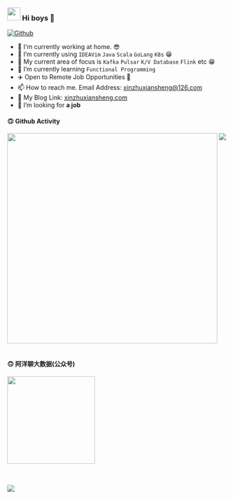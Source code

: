 ### <img src="https://emojis.slackmojis.com/emojis/images/1531849430/4246/blob-sunglasses.gif?1531849430" width="30"/> Hi boys 👋

[![Github](https://img.shields.io/github/followers/xinzhuxiansheng?label=Follow&style=social)](https://github.com/xinzhuxiansheng)
<!--<img src="https://visitor-badge.laobi.icu/badge?page_id=xinzhuxiansheng.xinzhuxiansheng" alt="visitor badge"/>  -->

- 🌈 I'm currently working at home. 😎
- 🤔 I’m currently using `IDEAVim` `Java` `Scala` `GoLang` `K8s` 😁
- 🤔 My current area of focus is `Kafka` `Pulsar` `K/V Database` `Flink` etc 😁
- 🌱 I’m currently learning `Functional Programming`
- ✈️ Open to Remote Job Opportunities 🍻
- 📫 How to reach me. Email Address: xinzhuxiansheng@126.com
- 📕 My Blog Link: [xinzhuxiansheng.com](http://xinzhuxiansheng.com)
- 🤔 I’m looking for **a job**

#### 🙃 Github Activity 
<div>
  <img src="https://github-readme-stats.vercel.app/api?username=xinzhuxiansheng&show_icons=true" align="top" style="display: inline-block;" width="480"/>
  <img src="https://github-readme-stats.vercel.app/api/top-langs/?username=xinzhuxiansheng&hide=css,html&langs_count=5&layout=compact" align="top" style="display: inline-block;"/>
</div>

<br>

#### 🙃 阿洋聊大数据(公众号)
<div>
  <img src="https://user-images.githubusercontent.com/7881241/145440130-0393ddf8-6832-450e-aa31-9a2cd964c90e.png" width="200"/>
</div>


<!--
**xinzhuxiansheng/xinzhuxiansheng** is a ✨ _special_ ✨ repository because its `README.md` (this file) appears on your GitHub profile.

Here are some ideas to get you started:

- 🔭 I’m currently working on ...
- 🌱 I’m currently learning ...
- 👯 I’m looking to collaborate on ...
- 🤔 I’m looking for help with ...
- 💬 Ask me about ...
- 📫 How to reach me: ...
- 😄 Pronouns: ...
- ⚡ Fun fact: ...
-->

<br>
<br>

<a href="http://xinzhuxiansheng.com/"><img src="https://img.shields.io/badge/Notion-%E9%98%BF%E6%B4%8B's_Blog-red?style=flat&logo=notion" /></a>
